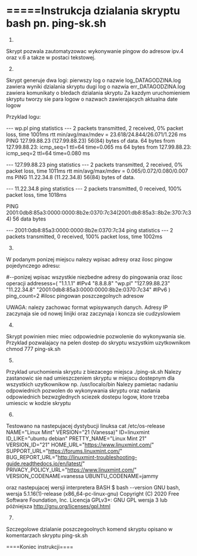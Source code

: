<h1>=====Instrukcja dzialania skryptu bash pn. ping-sk.sh </h1>

1. 
Skrypt pozwala zautomatyzowac wykonywanie pingow do adresow ipv.4 oraz v.6 a takze w postaci tekstowej.


2.
Skrypt generuje dwa logi:
pierwszy log o nazwie log_DATAGODZINA.log zawiera wyniki dzialania skryptu
dugi log o nazwia err_DATAGODZINA.log zawiera komunikaty o bledach dzialania skryptu
Za kazdym uruchomieniem skryptu tworzy sie para logow o nazwach zawierajacych aktualna date logow

Przyklad logu:

--- wp.pl ping statistics ---
2 packets transmitted, 2 received, 0% packet loss, time 1001ms
rtt min/avg/max/mdev = 23.618/24.844/26.071/1.226 ms
PING 127.99.88.23 (127.99.88.23) 56(84) bytes of data.
64 bytes from 127.99.88.23: icmp_seq=1 ttl=64 time=0.065 ms
64 bytes from 127.99.88.23: icmp_seq=2 ttl=64 time=0.080 ms

--- 127.99.88.23 ping statistics ---
2 packets transmitted, 2 received, 0% packet loss, time 1011ms
rtt min/avg/max/mdev = 0.065/0.072/0.080/0.007 ms
PING 11.22.34.8 (11.22.34.8) 56(84) bytes of data.

--- 11.22.34.8 ping statistics ---
2 packets transmitted, 0 received, 100% packet loss, time 1018ms

PING 2001:0db8:85a3:0000:0000:8b2e:0370:7c34(2001:db8:85a3::8b2e:370:7c34) 56 data bytes

--- 2001:0db8:85a3:0000:0000:8b2e:0370:7c34 ping statistics ---
2 packets transmitted, 0 received, 100% packet loss, time 1002ms


3.
W podanym ponizej miejscu nalezy wpisac adresy oraz ilosc pingow pojedynczego adresu:

#--ponizej wpisac wszystkie niezbedne adresy do pingowania oraz ilosc operacji
addresess=(
"1.1.1.1" #IPv4
"8.8.8.8"
"wp.pl"
"127.99.88.23"
"11.22.34.8"
"2001:0db8:85a3:0000:0000:8b2e:0370:7c34" #IPv6
)
ping_count=2 #ilosc pingowan poszczegolnych adresow


UWAGA: nalezy zachowac format wpisywanych danych. Adresy IP zaczynaja sie od nowej linijki oraz zaczynaja i koncza sie cudzyslowiem


4.
Skrypt powinien miec miec odpowiednie pozwolenie do wykonywania sie. Przyklad pozwalajacy na pelen dostep do skryptu wszystkim uzytkownikom
chmod 777 ping-sk.sh


5. 
Przyklad uruchomienia skryptu z biezacego miejsca 
./ping-sk.sh
Nalezy zastanowic sie nad umieszczeniem skryptu w miejscu dostepnym dla wszystkich uzytkownikow np.
/usr/localo/bin
Nalezy pamietac nadaniu odpowiednich pozwolen do wykonywania skryptu oraz nadania odpowiednich
bezwzglednych sciezek dostepu logow, ktore trzeba umiescic w kodzie skryptu


6.
Testowano na nastepujacej dystybucji linuksa
cat /etc/os-release
NAME="Linux Mint"
VERSION="21 (Vanessa)"
ID=linuxmint
ID_LIKE="ubuntu debian"
PRETTY_NAME="Linux Mint 21"
VERSION_ID="21"
HOME_URL="https://www.linuxmint.com/"
SUPPORT_URL="https://forums.linuxmint.com/"
BUG_REPORT_URL="http://linuxmint-troubleshooting-guide.readthedocs.io/en/latest/"
PRIVACY_POLICY_URL="https://www.linuxmint.com/"
VERSION_CODENAME=vanessa
UBUNTU_CODENAME=jammy

oraz nastepujacej wersji interpretera BASH
$ bash --version
GNU bash, wersja 5.1.16(1)-release (x86_64-pc-linux-gnu)
Copyright (C) 2020 Free Software Foundation, Inc.
Licencja GPLv3+: GNU GPL wersja 3 lub późniejsza <http://gnu.org/licenses/gpl.html>


7.
Szczegolowe dzialanie poszczegoolnych komend skryptu opisano w komentarzach skryptu ping-sk.sh

====Koniec instrukcji====

